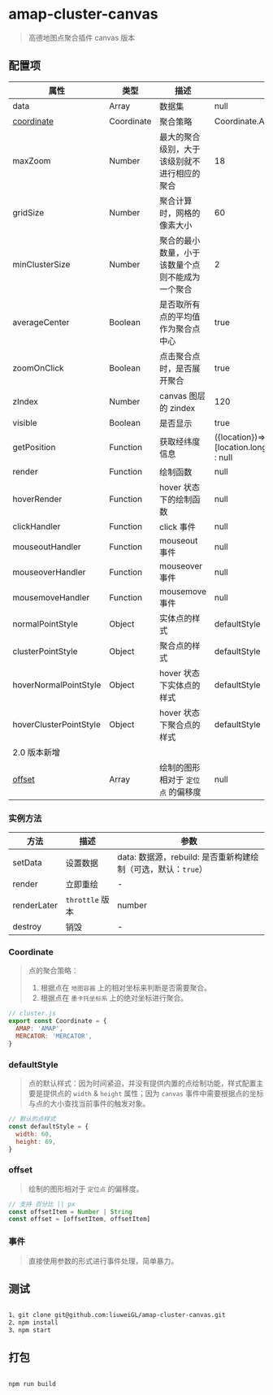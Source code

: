 # amap-cluster-canvas

> 高德地图点聚合插件 canvas 版本

## 配置项

| 属性 | 类型 | 描述 | 默认值 |
| --- | --- | --- | --- |
| data | Array | 数据集 | null |
| [coordinate](#Coordinate) | Coordinate | 聚合策略 | Coordinate.AMAP |
| maxZoom | Number | 最大的聚合级别，大于该级别就不进行相应的聚合 | 18 |
| gridSize | Number | 聚合计算时，网格的像素大小 | 60 |
| minClusterSize | Number | 聚合的最小数量，小于该数量个点则不能成为一个聚合 | 2 |
| averageCenter | Boolean | 是否取所有点的平均值作为聚合点中心 | true |
| zoomOnClick | Boolean | 点击聚合点时，是否展开聚合 | true |
| zIndex | Number | canvas 图层的 zindex | 120 |
| visible | Boolean | 是否显示 | true |
| getPosition | Function | 获取经纬度信息 | ({location})=>location ? [location.longitude,location.latitude] : null |
| render | Function | 绘制函数 | null |
| hoverRender | Function | hover 状态下的绘制函数 | null |
| clickHandler | Function | click 事件 | null |
| mouseoutHandler | Function | mouseout 事件 | null |
| mouseoverHandler | Function | mouseover 事件 | null |
| mousemoveHandler | Function | mousemove 事件 | null |
| normalPointStyle | Object | 实体点的样式 | defaultStyle |
| clusterPointStyle | Object | 聚合点的样式 | defaultStyle |
| hoverNormalPointStyle | Object | hover 状态下实体点的样式 | defaultStyle |
| hoverClusterPointStyle | Object | hover 状态下聚合点的样式 | defaultStyle |
| 2.0 版本新增 |
| [offset](#offset) | Array | 绘制的图形相对于 `定位点` 的偏移度 | null |

### 实例方法

| 方法 | 描述 | 参数 |
| --- | --- | --- |
| setData | 设置数据 | data: 数据源，rebuild: 是否重新构建绘制（可选，默认：`true`） |
| render | 立即重绘 | - |
| renderLater | `throttle` 版本 | number |
| destroy | 销毁 | - |

### Coordinate

> 点的聚合策略：
>
> 1. 根据点在 `地图容器` 上的相对坐标来判断是否需要聚合。
> 2. 根据点在 `墨卡托坐标系` 上的绝对坐标进行聚合。

```js
// cluster.js
export const Coordinate = {
  AMAP: 'AMAP',
  MERCATOR: 'MERCATOR',
}
```

### defaultStyle

> 点的默认样式：因为时间紧迫，并没有提供内置的点绘制功能，样式配置主要是提供点的 `width` & `height` 属性；因为 `canvas` 事件中需要根据点的坐标与点的大小查找当前事件的触发对象。

```js
// 默认的点样式
const defaultStyle = {
  width: 60,
  height: 69,
}
```

### offset

> 绘制的图形相对于 `定位点` 的偏移度。

```ts
// 支持 百分比 || px
const offsetItem = Number | String
const offset = [offsetItem, offsetItem]
```

### 事件

> 直接使用参数的形式进行事件处理，简单暴力。

## 测试

```bash

1、git clone git@github.com:liuweiGL/amap-cluster-canvas.git
2、npm install
3、npm start

```

## 打包

```bash

npm run build

```
